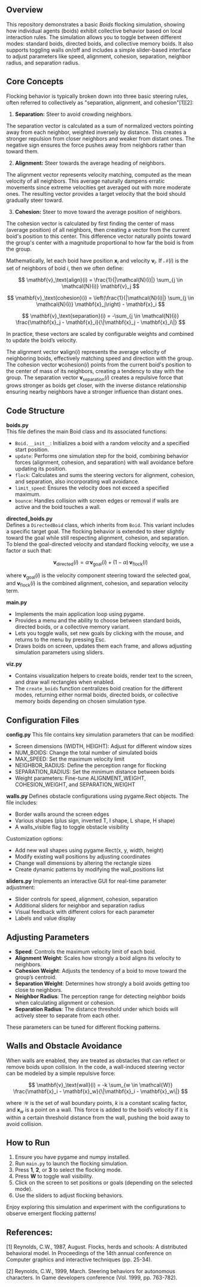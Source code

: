 ## Overview
This repository demonstrates a basic *Boids* flocking simulation, showing how individual agents (boids) exhibit collective behavior based on local interaction rules. The simulation allows you to toggle between different modes: standard boids, directed boids, and collective memory boids. It also supports toggling walls on/off and includes a simple slider-based interface to adjust parameters like speed, alignment, cohesion, separation, neighbor radius, and separation radius.

## Core Concepts
Flocking behavior is typically broken down into three basic steering rules, often referred to collectively as "separation, alignment, and cohesion"[1][2]:

1. **Separation:** Steer to avoid crowding neighbors.

The separation vector is calculated as a sum of normalized vectors pointing away from each neighbor, weighted inversely by distance. This creates a stronger repulsion from closer neighbors and weaker from distant ones. The negative sign ensures the force pushes away from neighbors rather than toward them.

2. **Alignment:** Steer towards the average heading of neighbors.

The alignment vector represents velocity matching, computed as the mean velocity of all neighbors. This average naturally dampens erratic movements since extreme velocities get averaged out with more moderate ones. The resulting vector provides a target velocity that the boid should gradually steer toward.

3. **Cohesion:** Steer to move toward the average position of neighbors.

The cohesion vector is calculated by first finding the center of mass (average position) of all neighbors, then creating a vector from the current boid's position to this center. This difference vector naturally points toward the group's center with a magnitude proportional to how far the boid is from the group.

Mathematically, let each boid have position $\mathbf{x}_i$ and velocity $\mathbf{v}_i$. If $\mathcal{N}(i)$ is the set of neighbors of boid $i$, then we often define:

$$
\mathbf{v}_\text{align}(i) = \frac{1}{|\mathcal{N}(i)|} \sum_{j \in \mathcal{N}(i)} \mathbf{v}_j
$$


$$
\mathbf{v}_\text{cohesion}(i) = \left(\frac{1}{|\mathcal{N}(i)|} \sum_{j \in \mathcal{N}(i)} \mathbf{x}_j\right) - \mathbf{x}_i
$$


$$
\mathbf{v}_\text{separation}(i) = -\sum_{j \in \mathcal{N}(i)} \frac{\mathbf{x}_j - \mathbf{x}_i}{\|\mathbf{x}_j - \mathbf{x}_i\|}
$$


In practice, these vectors are scaled by configurable weights and combined to update the boid’s velocity.


The alignment vector $\mathbf{v}\text{align}(i)$ represents the average velocity of neighboring boids, effectively matching speed and direction with the group. The cohesion vector $\mathbf{v}\text{cohesion}(i)$ points from the current boid's position to the center of mass of its neighbors, creating a tendency to stay with the group. The separation vector $\mathbf{v}_\text{separation}(i)$ creates a repulsive force that grows stronger as boids get closer, with the inverse distance relationship ensuring nearby neighbors have a stronger influence than distant ones.

## Code Structure

**boids.py**  
This file defines the main Boid class and its associated functions:
- `Boid.__init__`: Initializes a boid with a random velocity and a specified start position.  
- `update`: Performs one simulation step for the boid, combining behavior forces (alignment, cohesion, and separation) with wall avoidance before updating its position.  
- `flock`: Calculates and sums the steering vectors for alignment, cohesion, and separation, also incorporating wall avoidance.  
- `limit_speed`: Ensures the velocity does not exceed a specified maximum.  
- `bounce`: Handles collision with screen edges or removal if walls are active and the boid touches a wall.

**directed_boids.py**  
Defines a `DirectedBoid` class, which inherits from `Boid`. This variant includes a specific target goal. The flocking behavior is extended to steer slightly toward the goal while still respecting alignment, cohesion, and separation. To blend the goal-directed velocity and standard flocking velocity, we use a factor $\alpha$ such that:

$$
\mathbf{v}_\text{directed}(i) = \alpha \,\mathbf{v}_\text{goal}(i) + (1 - \alpha)\,\mathbf{v}_\text{flock}(i)
$$


where $\mathbf{v}_\text{goal}(i)$ is the velocity component steering toward the selected goal, and $\mathbf{v}_\text{flock}(i)$ is the combined alignment, cohesion, and separation velocity term.

**main.py**  
- Implements the main application loop using pygame.  
- Provides a menu and the ability to choose between standard boids, directed boids, or a collective memory variant.  
- Lets you toggle walls, set new goals by clicking with the mouse, and returns to the menu by pressing Esc.  
- Draws boids on screen, updates them each frame, and allows adjusting simulation parameters using sliders.

**viz.py**  
- Contains visualization helpers to create boids, render text to the screen, and draw wall rectangles when enabled.  
- The `create_boids` function centralizes boid creation for the different modes, returning either normal boids, directed boids, or collective memory boids depending on chosen simulation type.

## Configuration Files

**config.py**
This file contains key simulation parameters that can be modified:

- Screen dimensions (WIDTH, HEIGHT): Adjust for different window sizes
- NUM_BOIDS: Change the total number of simulated boids
- MAX_SPEED: Set the maximum velocity limit
- NEIGHBOR_RADIUS: Define the perception range for flocking
- SEPARATION_RADIUS: Set the minimum distance between boids
- Weight parameters: Fine-tune ALIGNMENT_WEIGHT, COHESION_WEIGHT, and SEPARATION_WEIGHT

**walls.py**
Defines obstacle configurations using pygame.Rect objects. The file includes:

- Border walls around the screen edges
- Various shapes (plus sign, inverted T, I shape, L shape, H shape)
- A walls_visible flag to toggle obstacle visibility

Customization options:
- Add new wall shapes using pygame.Rect(x, y, width, height)
- Modify existing wall positions by adjusting coordinates
- Change wall dimensions by altering the rectangle sizes
- Create dynamic patterns by modifying the wall_positions list

**sliders.py**
Implements an interactive GUI for real-time parameter adjustment:

- Slider controls for speed, alignment, cohesion, separation
- Additional sliders for neighbor and separation radius
- Visual feedback with different colors for each parameter
- Labels and value display

## Adjusting Parameters
- **Speed**: Controls the maximum velocity limit of each boid.  
- **Alignment Weight**: Scales how strongly a boid aligns its velocity to neighbors.  
- **Cohesion Weight**: Adjusts the tendency of a boid to move toward the group’s centroid.  
- **Separation Weight**: Determines how strongly a boid avoids getting too close to neighbors.  
- **Neighbor Radius**: The perception range for detecting neighbor boids when calculating alignment or cohesion.  
- **Separation Radius**: The distance threshold under which boids will actively steer to separate from each other.  

These parameters can be tuned for different flocking patterns.

## Walls and Obstacle Avoidance
When walls are enabled, they are treated as obstacles that can reflect or remove boids upon collision. In the code, a wall-induced steering vector can be modeled by a simple repulsive force:

$$
\mathbf{v}_\text{wall}(i) = -k \sum_{w \in \mathcal{W}} \frac{\mathbf{x}_i - \mathbf{x}_w}{\|\mathbf{x}_i - \mathbf{x}_w\|}
$$


where $\mathcal{W}$ is the set of wall boundary points, $k$ is a constant scaling factor, and $\mathbf{x}_w$ is a point on a wall. This force is added to the boid’s velocity if it is within a certain threshold distance from the wall, pushing the boid away to avoid collision.

## How to Run
1. Ensure you have pygame and numpy installed.  
2. Run `main.py` to launch the flocking simulation.  
3. Press **1**, **2**, or **3** to select the flocking mode.  
4. Press **W** to toggle wall visibility.  
5. Click on the screen to set positions or goals (depending on the selected mode).  
6. Use the sliders to adjust flocking behaviors.

Enjoy exploring this simulation and experiment with the configurations to observe emergent flocking patterns!

## References:

[1] Reynolds, C.W., 1987, August. Flocks, herds and schools: A distributed behavioral model. In Proceedings of the 14th annual conference on Computer graphics and interactive techniques (pp. 25-34).

[2] Reynolds, C.W., 1999, March. Steering behaviors for autonomous characters. In Game developers conference (Vol. 1999, pp. 763-782).
